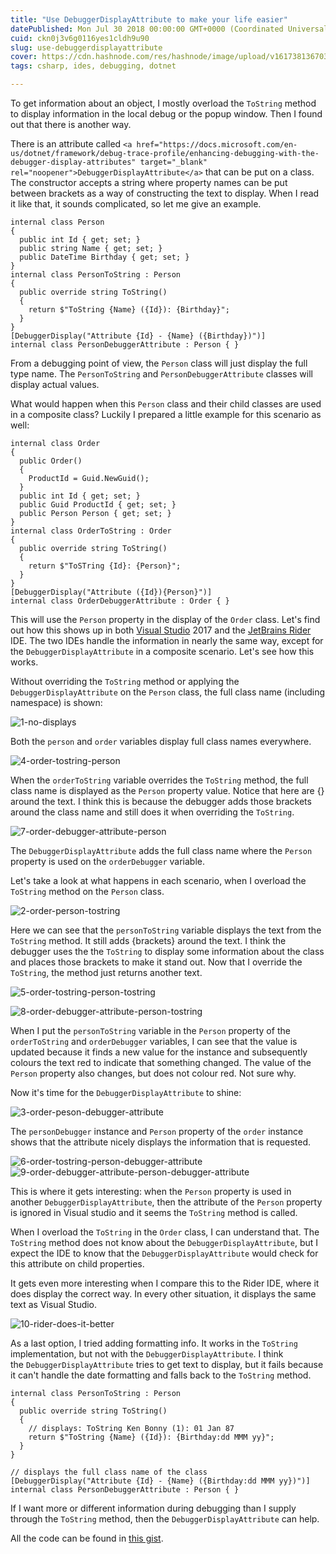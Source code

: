 ```yaml
---
title: "Use DebuggerDisplayAttribute to make your life easier"
datePublished: Mon Jul 30 2018 00:00:00 GMT+0000 (Coordinated Universal Time)
cuid: ckn0j3v6g0116yes1cldh9u90
slug: use-debuggerdisplayattribute
cover: https://cdn.hashnode.com/res/hashnode/image/upload/v1617381367036/J3c-7TFrq.jpeg
tags: csharp, ides, debugging, dotnet

---
```



To get information about an object, I mostly overload the `ToString` method to display information in the local debug or the popup window. Then I found out that there is another way.

There is an attribute called `<a href="https://docs.microsoft.com/en-us/dotnet/framework/debug-trace-profile/enhancing-debugging-with-the-debugger-display-attributes" target="_blank" rel="noopener">DebuggerDisplayAttribute</a>` that can be put on a class. The constructor accepts a string where property names can be put between brackets as a way of constructing the text to display. When I read it like that, it sounds complicated, so let me give an example.

```
internal class Person
{
  public int Id { get; set; }
  public string Name { get; set; }
  public DateTime Birthday { get; set; }
}
internal class PersonToString : Person
{
  public override string ToString()
  {
    return $"ToString {Name} ({Id}): {Birthday}";
  }
}
[DebuggerDisplay("Attribute {Id} - {Name} ({Birthday})")]
internal class PersonDebuggerAttribute : Person { }
```

From a debugging point of view, the `Person` class will just display the full type name. The `PersonToString` and `PersonDebuggerAttribute` classes will display actual values.

What would happen when this `Person` class and their child classes are used in a composite class? Luckily I prepared a little example for this scenario as well:

```
internal class Order
{
  public Order()
  {
    ProductId = Guid.NewGuid();
  }
  public int Id { get; set; }
  public Guid ProductId { get; set; }
  public Person Person { get; set; }
}
internal class OrderToString : Order
{
  public override string ToString()
  {
    return $"ToSTring {Id}: {Person}";
  }
}
[DebuggerDisplay("Attribute ({Id}){Person}")]
internal class OrderDebuggerAttribute : Order { }
```

This will use the `Person` property in the display of the `Order` class. Let's find out how this shows up in both [Visual Studio](https://www.visualstudio.com/) 2017 and the [JetBrains Rider](https://www.jetbrains.com/rider/) IDE. The two IDEs handle the information in nearly the same way, except for the `DebuggerDisplayAttribute` in a composite scenario. Let's see how this works.

Without overriding the `ToString` method or applying the `DebuggerDisplayAttribute` on the `Person` class, the full class name (including namespace) is shown:

![1-no-displays](https://cdn.hashnode.com/res/hashnode/image/upload/v1617381351715/G3PCz-rj-.jpeg)

Both the `person` and `order` variables display full class names everywhere.

![4-order-tostring-person](https://cdn.hashnode.com/res/hashnode/image/upload/v1617381353121/IvjR8VC9g.jpeg)

When the `orderToString` variable overrides the `ToString` method, the full class name is displayed as the `Person` property value. Notice that here are {} around the text. I think this is because the debugger adds those brackets around the class name and still does it when overriding the `ToString`.

![7-order-debugger-attribute-person](https://cdn.hashnode.com/res/hashnode/image/upload/v1617381354668/PmW6wKAzT.jpeg)

The `DebuggerDisplayAttribute` adds the full class name where the `Person` property is used on the `orderDebugger` variable.

Let's take a look at what happens in each scenario, when I overload the `ToString` method on the `Person` class.

![2-order-person-tostring](https://cdn.hashnode.com/res/hashnode/image/upload/v1617381356247/3rStJbfZi.jpeg)

Here we can see that the `personToString` variable displays the text from the `ToString` method. It still adds {brackets} around the text. I think the debugger uses the the `ToString` to display some information about the class and places those brackets to make it stand out. Now that I override the `ToString`, the method just returns another text.

![5-order-tostring-person-tostring](https://cdn.hashnode.com/res/hashnode/image/upload/v1617381357583/ghpFQOQBI.jpeg)

![8-order-debugger-attribute-person-tostring](https://cdn.hashnode.com/res/hashnode/image/upload/v1617381358912/dvXPV92Se.jpeg)

When I put the `personToString` variable in the `Person` property of the `orderToString` and `orderDebugger` variables, I can see that the value is updated because it finds a new value for the instance and subsequently colours the text red to indicate that something changed. The value of the `Person` property also changes, but does not colour red. Not sure why.

Now it's time for the `DebuggerDisplayAttribute` to shine:

![3-order-peson-debugger-attribute](https://cdn.hashnode.com/res/hashnode/image/upload/v1617381360468/cZKst7q1fl.jpeg)

The `personDebugger` instance and `Person` property of the `order` instance shows that the attribute nicely displays the information that is requested.

![6-order-tostring-person-debugger-attribute](https://cdn.hashnode.com/res/hashnode/image/upload/v1617381361908/sWbB78Ko12.jpeg)![9-order-debugger-attribute-person-debugger-attribute](https://cdn.hashnode.com/res/hashnode/image/upload/v1617381363382/ziY7TqJuk.jpeg)

This is where it gets interesting: when the `Person` property is used in another `DebuggerDisplayAttribute`, then the attribute of the `Person` property is ignored in Visual studio and it seems the `ToString` method is called.

When I overload the `ToString` in the `Order` class, I can understand that. The `ToString` method does not know about the `DebuggerDisplayAttribute`, but I expect the IDE to know that the `DebuggerDisplayAttribute` would check for this attribute on child properties.

It gets even more interesting when I compare this to the Rider IDE, where it does display the correct way. In every other situation, it displays the same text as Visual Studio.

![10-rider-does-it-better](https://cdn.hashnode.com/res/hashnode/image/upload/v1617381365376/BY9Qc4NAH.jpeg)

As a last option, I tried adding formatting info. It works in the `ToString` implementation, but not with the `DebuggerDisplayAttribute`. I think the `DebuggerDisplayAttribute` tries to get text to display, but it fails because it can't handle the date formatting and falls back to the `ToString` method.

```
internal class PersonToString : Person
{
  public override string ToString()
  {
    // displays: ToString Ken Bonny (1): 01 Jan 87
    return $"ToString {Name} ({Id}): {Birthday:dd MMM yy}";
  }
}

// displays the full class name of the class
[DebuggerDisplay("Attribute {Id} - {Name} ({Birthday:dd MMM yy})")]
internal class PersonDebuggerAttribute : Person { }
```

If I want more or different information during debugging than I supply through the `ToString` method, then the `DebuggerDisplayAttribute` can help.

All the code can be found in [this gist](https://gist.github.com/KenBonny/2112b48214811d0123feb89e44bf307a).
